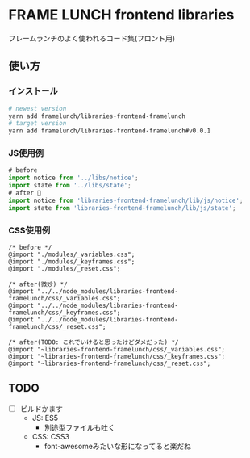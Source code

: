 # FRAME LUNCH frontend libraries

フレームランチのよく使われるコード集(フロント用)

## 使い方

### インストール

```bash
# newest version
yarn add framelunch/libraries-frontend-framelunch
# target version
yarn add framelunch/libraries-frontend-framelunch#v0.0.1
```

### JS使用例

```javascript
# before
import notice from '../libs/notice';
import state from '../libs/state';
# after 🌻
import notice from 'libraries-frontend-framelunch/lib/js/notice';
import state from 'libraries-frontend-framelunch/lib/js/state';
```

### CSS使用例

```postcss
/* before */
@import "./modules/_variables.css";
@import "./modules/_keyframes.css";
@import "./modules/_reset.css";

/* after(微妙) */
@import "../../node_modules/libraries-frontend-framelunch/css/_variables.css";
@import "../../node_modules/libraries-frontend-framelunch/css/_keyframes.css";
@import "../../node_modules/libraries-frontend-framelunch/css/_reset.css";

/* after(TODO: これでいけると思ったけどダメだった) */
@import "~libraries-frontend-framelunch/css/_variables.css";
@import "~libraries-frontend-framelunch/css/_keyframes.css";
@import "~libraries-frontend-framelunch/css/_reset.css";
```

## TODO

- [ ] ビルドかます
    - JS: ES5
        - 別途型ファイルも吐く
    - CSS: CSS3
        - font-awesomeみたいな形になってると楽だね
